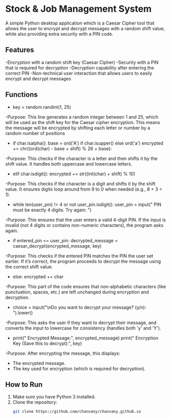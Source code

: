 # Stock & Job Management System

A simple Python desktop application which is a Caesar Cipher tool that allows the user to encrypt and decrypt messages with a random shift value, while also providing extra security with a PIN code.

## Features

-Encryption with a random shift key (Caesar Cipher)
-Security with a PIN that is required for decryption
-Decryption capability after entering the correct PIN
-Non-technical user interaction that allows users to easily encrypt and decrypt messages

## Functions
- key = random.randint(1, 25)

-Purpose: This line generates a random integer between 1 and 25, which will be used as the shift key for the Caesar cipher encryption. This means the message will be encrypted by shifting each letter or number by a random number of positions

- if char.isalpha():
    base = ord('A') if char.isupper() else ord('a')
    encrypted += chr((ord(char) - base + shift) % 26 + base):

-Purpose: This checks if the character is a letter and then shifts it by the shift value. It handles both uppercase and lowercase letters.

- elif char.isdigit():
    encrypted += str((int(char) + shift) % 10)

-Purpose: This checks if the character is a digit and shifts it by the shift value. It ensures digits loop around from 9 to 0 when needed (e.g., 8 + 3 = 1).

- while len(user_pin) != 4 or not user_pin.isdigit():
    user_pin = input(" PIN must be exactly 4 digits. Try again: ")

-Purpose: This ensures that the user enters a valid 4-digit PIN. If the input is invalid (not 4 digits or contains non-numeric characters), the program asks again.

- if entered_pin == user_pin:
    decrypted_message = caesar_decrypt(encrypted_message, key)
  
-Purpose: This checks if the entered PIN matches the PIN the user set earlier. If it’s correct, the program proceeds to decrypt the message using the correct shift value.

- else:
    encrypted += char

-Purpose: This part of the code ensures that non-alphabetic characters (like punctuation, spaces, etc.) are left unchanged during encryption and decryption.

- choice = input("\nDo you want to decrypt your message? (y/n): ").lower()

-Purpose: This asks the user if they want to decrypt their message, and converts the input to lowercase for consistency (handles both 'y' and 'Y').

- print(" Encrypted Message:", encrypted_message)
print(" Encryption Key (Save this to decrypt):", key)

-Purpose: After encrypting the message, this displays:
- The encrypted message.
- The key used for encryption (which is required for decryption).



## How to Run

1. Make sure you have Python 3 installed.  
2. Clone the repository:  
   ```bash
   git clone https://github.com/chanvany/chanvany.github.io
